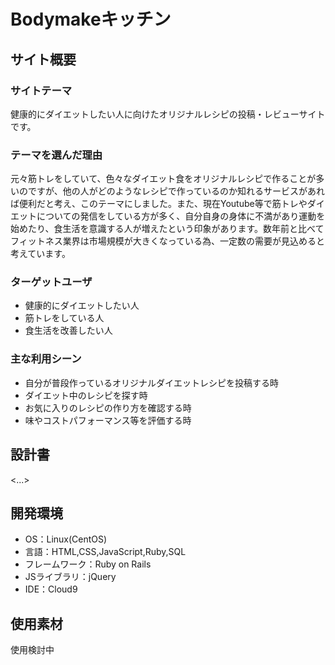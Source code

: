 # Bodymakeキッチン

## サイト概要
### サイトテーマ
健康的にダイエットしたい人に向けたオリジナルレシピの投稿・レビューサイトです。

### テーマを選んだ理由
元々筋トレをしていて、色々なダイエット食をオリジナルレシピで作ることが多いのですが、他の人がどのようなレシピで作っているのか知れるサービスがあれば便利だと考え、このテーマにしました。また、現在Youtube等で筋トレやダイエットについての発信をしている方が多く、自分自身の身体に不満があり運動を始めたり、食生活を意識する人が増えたという印象があります。数年前と比べてフィットネス業界は市場規模が大きくなっている為、一定数の需要が見込めると考えています。

### ターゲットユーザ
- 健康的にダイエットしたい人
- 筋トレをしている人
- 食生活を改善したい人

### 主な利用シーン
- 自分が普段作っているオリジナルダイエットレシピを投稿する時
- ダイエット中のレシピを探す時
- お気に入りのレシピの作り方を確認する時
- 味やコストパフォーマンス等を評価する時

## 設計書
<...>

## 開発環境
- OS：Linux(CentOS)
- 言語：HTML,CSS,JavaScript,Ruby,SQL
- フレームワーク：Ruby on Rails
- JSライブラリ：jQuery
- IDE：Cloud9

## 使用素材
使用検討中